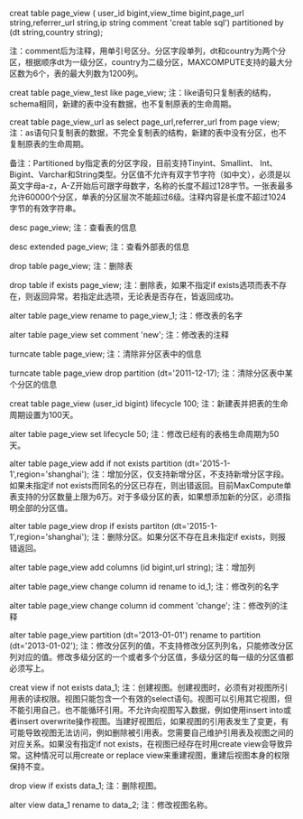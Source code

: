 creat table page_view (
user_id bigint,view_time bigint,page_url string,referrer_url string,ip string comment 'creat table sql') partitioned by (dt string,country string);

注：comment后为注释，用单引号区分。分区字段单列，dt和country为两个分区，根据顺序dt为一级分区，country为二级分区，MAXCOMPUTE支持的最大分区数为6个，表的最大列数为1200列。

creat table page_view_test like page_view;
注：like语句只复制表的结构，schema相同，新建的表中没有数据，也不复制原表的生命周期。

creat table page_view_url as select page_url,referrer_url from page view;
注：as语句只复制表的数据，不完全复制表的结构，新建的表中没有分区，也不复制原表的生命周期。

备注：Partitioned by指定表的分区字段，目前支持Tinyint、Smallint、 Int、 Bigint、Varchar和String类型。分区值不允许有双字节字符（如中文），必须是以英文字母a-z，A-Z开始后可跟字母数字，名称的长度不超过128字节。一张表最多允许60000个分区，单表的分区层次不能超过6级。注释内容是长度不超过1024字节的有效字符串。

desc page_view;
注：查看表的信息

desc extended page_view;
注：查看外部表的信息

drop table page_view;
注：删除表

drop table if exists page_view;
注：删除表，如果不指定if exists选项而表不存在，则返回异常。若指定此选项，无论表是否存在，皆返回成功。

alter table page_view rename to page_view_1;
注：修改表的名字

alter table page_view set comment 'new';
注：修改表的注释

turncate table page_view;
注：清除非分区表中的信息

turncate table page_view drop partition (dt='2011-12-17);
注：清除分区表中某个分区的信息

creat table page_view (user_id bigint) lifecycle 100;
注：新建表并把表的生命周期设置为100天。

alter table page_view set lifecycle 50;
注：修改已经有的表格生命周期为50天。

alter table page_view add if not exists partition (dt='2015-1-1',region='shanghai');
注：增加分区，仅支持新增分区，不支持新增分区字段。如果未指定if not exists而同名的分区已存在，则出错返回。目前MaxCompute单表支持的分区数量上限为6万。对于多级分区的表，如果想添加新的分区，必须指明全部的分区值。

alter table page_view drop if exists partiton (dt='2015-1-1',region='shanghai');
注：删除分区。如果分区不存在且未指定if exists，则报错返回。

alter table page_view add columns (id bigint,url string);
注：增加列

alter table page_view change column id rename to id_1;
注：修改列的名字

alter table page_view change column id comment 'change';
注：修改列的注释

alter table page_view partition (dt='2013-01-01') rename to partition (dt='2013-01-02');
注：修改分区列的值，不支持修改分区列列名，只能修改分区列对应的值。修改多级分区的一个或者多个分区值，多级分区的每一级的分区值都必须写上。

creat view if not exists data_1;
注：创建视图。创建视图时，必须有对视图所引用表的读权限。视图只能包含一个有效的select语句。视图可以引用其它视图，但不能引用自己，也不能循环引用。不允许向视图写入数据，例如使用insert into或者insert overwrite操作视图。当建好视图后，如果视图的引用表发生了变更，有可能导致视图无法访问，例如删除被引用表。您需要自己维护引用表及视图之间的对应关系。如果没有指定if not exists，在视图已经存在时用create view会导致异常。这种情况可以用create or replace view来重建视图，重建后视图本身的权限保持不变。

drop view if exists data_1;
注：删除视图。

alter view data_1 rename to data_2;
注：修改视图名称。
